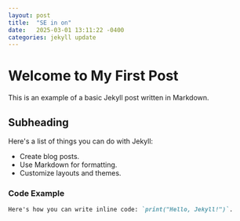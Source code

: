 ```yaml
---
layout: post
title:  "SE in on"
date:   2025-03-01 13:11:22 -0400
categories: jekyll update
---
```

# Welcome to My First Post

This is an example of a basic Jekyll post written in Markdown.

## Subheading

Here's a list of things you can do with Jekyll:
- Create blog posts.
- Use Markdown for formatting.
- Customize layouts and themes.

### Code Example

```markdown
Here's how you can write inline code: `print("Hello, Jekyll!")`.
